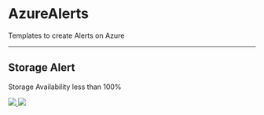 # AzureAlerts
Templates to create Alerts on Azure

---

## Storage Alert

Storage Availability less than 100%

<a href="https://portal.azure.com/#create/Microsoft.Template/uri/https%3A%2F%2Fraw.githubusercontent.com%2Fsarthakmahapatra%2FAzureAlerts%2Fmaster%2Fazuredeploy.json" target="_blank">
    <img src="http://azuredeploy.net/deploybutton.png"/>
</a>
<a href="http://armviz.io/#/?load=https%3A%2F%2Fraw.githubusercontent.com%2Fsarthakmahapatra%2FAzureAlerts%2Fmaster%2Fazuredeploy.json" target="_blank">
    <img src="http://armviz.io/visualizebutton.png"/>
</a>
